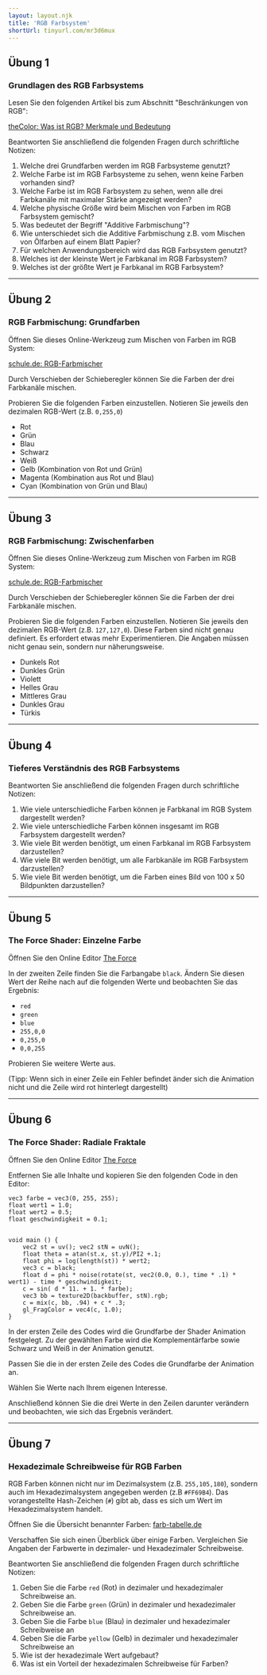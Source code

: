 ```yaml
---
layout: layout.njk
title: 'RGB Farbsystem'
shortUrl: tinyurl.com/mr3d6mux
---
```


## Übung 1

### Grundlagen des RGB Farbsystems

Lesen Sie den folgenden Artikel bis zum Abschnitt "Beschränkungen von RGB":

[theColor: Was ist RGB? Merkmale und Bedeutung](https://thecolor.blog/de/was-ist-rgb/)

Beantworten Sie anschließend die folgenden Fragen durch schriftliche Notizen:

1. Welche drei Grundfarben werden im RGB Farbsysteme genutzt?
2. Welche Farbe ist im RGB Farbsysteme zu sehen, wenn keine Farben vorhanden sind?
3. Welche Farbe ist im RGB Farbsystem zu sehen, wenn alle drei Farbkanäle mit maximaler Stärke angezeigt werden?
4. Welche physische Größe wird beim Mischen von Farben im RGB Farbsystem gemischt?
5. Was bedeutet der Begriff "Additive Farbmischung"?
6. Wie unterschiedet sich die Additive Farbmischung z.B. vom Mischen von Ölfarben auf einem Blatt Papier?
7. Für welchen Anwendungsbereich wird das RGB Farbsystem genutzt?
8. Welches ist der kleinste Wert je Farbkanal im RGB Farbsystem?
9. Welches ist der größte Wert je Farbkanal im RGB Farbsystem?

---

## Übung 2

### RGB Farbmischung: Grundfarben

Öffnen Sie dieses Online-Werkzeug zum Mischen von Farben im RGB System:

[schule.de: RGB-Farbmischer](https://informatik.schule.de/rgb/RGB_farbmischer.html)

Durch Verschieben der Schieberegler können Sie die Farben der drei Farbkanäle mischen.

Probieren Sie die folgenden Farben einzustellen. Notieren Sie jeweils den dezimalen RGB-Wert (z.B. `0,255,0`)

- Rot
- Grün
- Blau
- Schwarz
- Weiß
- Gelb (Kombination von Rot und Grün)
- Magenta (Kombination aus Rot und Blau)
- Cyan (Kombination von Grün und Blau)

---

## Übung 3

### RGB Farbmischung: Zwischenfarben

Öffnen Sie dieses Online-Werkzeug zum Mischen von Farben im RGB System:

[schule.de: RGB-Farbmischer](https://informatik.schule.de/rgb/RGB_farbmischer.html)

Durch Verschieben der Schieberegler können Sie die Farben der drei Farbkanäle mischen.

Probieren Sie die folgenden Farben einzustellen. Notieren Sie jeweils den dezimalen RGB-Wert (z.B. `127,127,0`). Diese Farben sind nicht genau definiert. Es erfordert etwas mehr Experimentieren. Die Angaben müssen nicht genau sein, sondern nur näherungsweise.

- Dunkels Rot
- Dunkles Grün
- Violett
- Helles Grau
- Mittleres Grau
- Dunkles Grau
- Türkis

---

## Übung 4

### Tieferes Verständnis des RGB Farbsystems

Beantworten Sie anschließend die folgenden Fragen durch schriftliche Notizen:

1. Wie viele unterschiedliche Farben können je Farbkanal im RGB System dargestellt werden?
2. Wie viele unterschiedliche Farben können insgesamt im RGB Farbsystem dargestellt werden?
3. Wie viele Bit werden benötigt, um einen Farbkanal im RGB Farbsystem darzustellen?
4. Wie viele Bit werden benötigt, um alle Farbkanäle im RGB Farbsystem darzustellen?
5. Wie viele Bit werden benötigt, um die Farben eines Bild von 100 x 50 Bildpunkten darzustellen?

---

## Übung 5

### The Force Shader: Einzelne Farbe

Öffnen Sie den Online Editor [The Force](https://shawnlawson.github.io/The_Force/)

In der zweiten Zeile finden Sie die Farbangabe `black`. Ändern Sie diesen Wert der Reihe nach auf die folgenden Werte und beobachten Sie das Ergebnis:

- `red`
- `green`
- `blue`
- `255,0,0`
- `0,255,0`
- `0,0,255`

Probieren Sie weitere Werte aus.

(Tipp: Wenn sich in einer Zeile ein Fehler befindet änder sich die Animation nicht und die Zeile wird rot hinterlegt dargestellt)

---

## Übung 6

### The Force Shader: Radiale Fraktale

Öffnen Sie den Online Editor [The Force](https://shawnlawson.github.io/The_Force/)

Entfernen Sie alle Inhalte und kopieren Sie den folgenden Code in den Editor:

```
vec3 farbe = vec3(0, 255, 255);
float wert1 = 1.0;
float wert2 = 0.5;
float geschwindigkeit = 0.1;


void main () {
    vec2 st = uv(); vec2 stN = uvN();
    float theta = atan(st.x, st.y)/PI2 +.1;
    float phi = log(length(st)) * wert2;
    vec3 c = black;
    float d = phi * noise(rotate(st, vec2(0.0, 0.), time * .1) * wert1) - time * geschwindigkeit;
    c = sin( d * 11. + 1. * farbe);
    vec3 bb = texture2D(backbuffer, stN).rgb;
    c = mix(c, bb, .94) + c * .3;
    gl_FragColor = vec4(c, 1.0);
}
```

In der ersten Zeile des Codes wird die Grundfarbe der Shader Animation festgelegt. Zu der gewählten Farbe wird die Komplementärfarbe sowie Schwarz und Weiß in der Animation genutzt.

Passen Sie die in der ersten Zeile des Codes die Grundfarbe der Animation an.

Wählen Sie Werte nach Ihrem eigenen Interesse.

Anschließend können Sie die drei Werte in den Zeilen darunter verändern und beobachten, wie sich das Ergebnis verändert.

---

## Übung 7

### Hexadezimale Schreibweise für RGB Farben

RGB Farben können nicht nur im Dezimalsystem (z.B. `255,105,180`), sondern auch im Hexadezimalsystem angegeben werden (z.B `#FF69B4`). Das vorangestellte Hash-Zeichen (`#`) gibt ab, dass es sich um Wert im Hexadezimalsystem handelt.

Öffnen Sie die Übersicht benannter Farben: [farb-tabelle.de](https://www.farb-tabelle.de/de/farbtabelle.htm)

Verschaffen Sie sich einen Überblick über einige Farben. Vergleichen Sie Angaben der Farbwerte in dezimaler- und Hexadezimaler Schreibweise.

Beantworten Sie anschließend die folgenden Fragen durch schriftliche Notizen:

1. Geben Sie die Farbe `red` (Rot) in dezimaler und hexadezimaler Schreibweise an.
2. Geben Sie die Farbe `green` (Grün) in dezimaler und hexadezimaler Schreibweise an.
3. Geben Sie die Farbe `blue` (Blau) in dezimaler und hexadezimaler Schreibweise an
4. Geben Sie die Farbe `yellow` (Gelb) in dezimaler und hexadezimaler Schreibweise an
5. Wie ist der hexadezimale Wert aufgebaut?
6. Was ist ein Vorteil der hexadezimalen Schreibweise für Farben?
